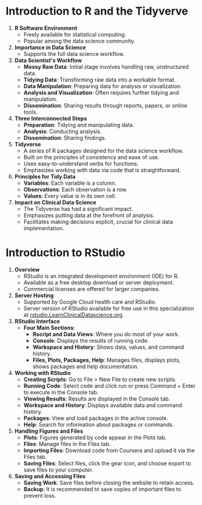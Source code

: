 # Introduction to R and the Tidyverve

1. **R Software Environment**
    - Freely available for statistical computing.
    - Popular among the data science community.
2. **Importance in Data Science**
    - Supports the full data science workflow.
3. **Data Scientist's Workflow**
    - **Messy Raw Data**: Initial stage involves handling raw, unstructured data.
    - **Tidying Data**: Transforming raw data into a workable format.
    - **Data Manipulation**: Preparing data for analysis or visualization.
    - **Analysis and Visualization**: Often requires further tidying and manipulation.
    - **Dissemination**: Sharing results through reports, papers, or online tools.
4. **Three Interconnected Steps**
    - **Preparation**: Tidying and manipulating data.
    - **Analysis**: Conducting analysis.
    - **Dissemination**: Sharing findings.
5. **Tidyverse**
    - A series of R packages designed for the data science workflow.
    - Built on the principles of consistency and ease of use.
    - Uses easy-to-understand verbs for functions.
    - Emphasizes working with data via code that is straightforward.
6. **Principles for Tidy Data**
    - **Variables**: Each variable is a column.
    - **Observations**: Each observation is a row.
    - **Values**: Every value is in its own cell.
7. **Impact on Clinical Data Science**
    - The Tidyverse has had a significant impact.
    - Emphasizes putting data at the forefront of analysis.
    - Facilitates making decisions explicit, crucial for clinical data implementation.

# Introduction to RStudio

1. **Overview**
    - RStudio is an integrated development environment (IDE) for R.
    - Available as a free desktop download or server deployment.
    - Commercial licenses are offered for larger companies.
2. **Server Hosting**
    - Supported by Google Cloud health care and RStudio.
    - Server version of RStudio available for free use in this specialization at [rstudio.LearnClinicalDatascience.org](http://rstudio.learnclinicaldatascience.org/).
3. **RStudio Interface**
    - **Four Main Sections**:
        - **Rscript and Data Views**: Where you do most of your work.
        - **Console**: Displays the results of running code.
        - **Workspace and History**: Shows data, values, and command history.
        - **Files, Plots, Packages, Help**: Manages files, displays plots, shows packages and help documentation.
4. **Working with RStudio**
    - **Creating Scripts**: Go to File > New File to create new scripts.
    - **Running Code**: Select code and click run or press Command + Enter to execute in the Console tab.
    - **Viewing Results**: Results are displayed in the Console tab.
    - **Workspace and History**: Displays available data and command history.
    - **Packages**: View and load packages in the active console.
    - **Help**: Search for information about packages or commands.
5. **Handling Figures and Files**
    - **Plots**: Figures generated by code appear in the Plots tab.
    - **Files**: Manage files in the Files tab.
    - **Importing Files**: Download code from Coursera and upload it via the Files tab.
    - **Saving Files**: Select files, click the gear icon, and choose export to save files to your computer.
6. **Saving and Accessing Files**
    - **Saving Work**: Save files before closing the website to retain access.
    - **Backup**: It is recommended to save copies of important files to prevent loss.